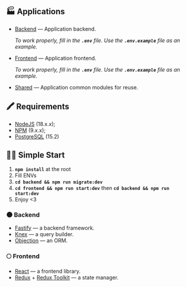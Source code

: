 ## 🏭 Applications

- [Backend](./backend) — Application backend.

  _To work properly, fill in the **`.env`** file. Use the **`.env.example`** file as an example._

- [Frontend](./frontend) — Application frontend.

  _To work properly, fill in the **`.env`** file. Use the **`.env.example`** file as an example._

- [Shared](./shared) — Application common modules for reuse.

## 🖍 Requirements

- [NodeJS](https://nodejs.org/en/) (18.x.x);
- [NPM](https://www.npmjs.com/) (9.x.x);
- [PostgreSQL](https://www.postgresql.org/) (15.2)

## 🏃‍♂️ Simple Start

1. **`npm install`** at the root
2. Fill ENVs
3. **`cd backend && npm run migrate:dev`**
4. **`cd frontend && npm run start:dev`** then **`cd backend && npm run start:dev`**
5. Enjoy <3

### 🌑 Backend

- [Fastify](https://www.fastify.io/) — a backend framework.
- [Knex](https://knexjs.org/) — a query builder.
- [Objection](https://vincit.github.io/objection.js/) — an ORM.

### 🌕 Frontend

- [React](https://reactjs.org/) — a frontend library.
- [Redux](https://redux.js.org/) + [Redux Toolkit](https://redux-toolkit.js.org/) — a state manager.
